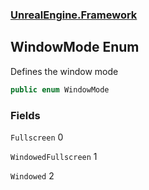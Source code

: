 ### [UnrealEngine.Framework](./UnrealEngine-Framework.md 'UnrealEngine.Framework')
## WindowMode Enum
Defines the window mode  
```csharp
public enum WindowMode
```
### Fields
<a name='UnrealEngine-Framework-WindowMode-Fullscreen'></a>
`Fullscreen` 0  
  
  
<a name='UnrealEngine-Framework-WindowMode-WindowedFullscreen'></a>
`WindowedFullscreen` 1  
  
  
<a name='UnrealEngine-Framework-WindowMode-Windowed'></a>
`Windowed` 2  
  
  
